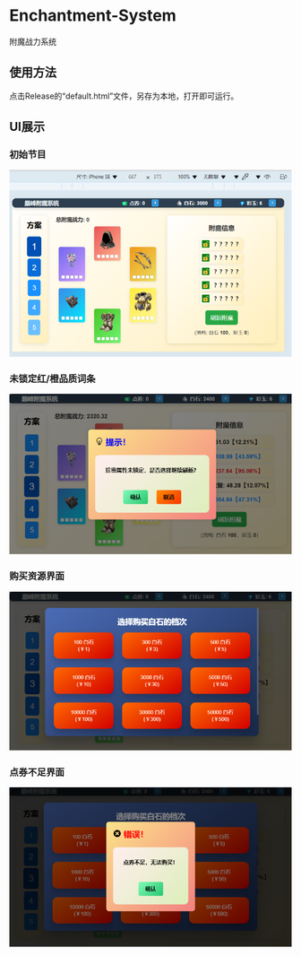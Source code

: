 # Enchantment-System
 附魔战力系统

## 使用方法

点击Release的“default.html”文件，另存为本地，打开即可运行。

## UI展示

### 初始节目

![初始界面](./README.assets/image-20241208161802338.png)





### 未锁定红/橙品质词条

![未锁定红/橙品质词条](./README.assets/image-20241208161853350.png)

### 购买资源界面

![购买资源界面](./README.assets/image-20241208161948357.png)

### 点券不足界面

![点券不足界面](./README.assets/image-20241208162018341.png)
